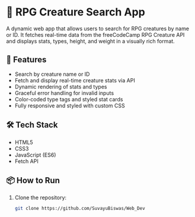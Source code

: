 # 🧙 RPG Creature Search App

A dynamic web app that allows users to search for RPG creatures by name or ID. It fetches real-time data from the freeCodeCamp RPG Creature API and displays stats, types, height, and weight in a visually rich format.

## 🚀 Features
- Search by creature name or ID
- Fetch and display real-time creature stats via API
- Dynamic rendering of stats and types
- Graceful error handling for invalid inputs
- Color-coded type tags and styled stat cards
- Fully responsive and styled with custom CSS

## 🛠 Tech Stack
- HTML5
- CSS3
- JavaScript (ES6)
- Fetch API

## 📦 How to Run
1. Clone the repository:
   ```bash
   git clone https://github.com/SuvayuBiswas/Web_Dev
